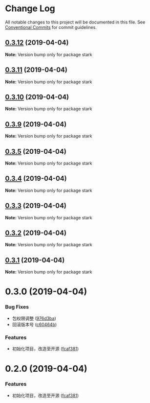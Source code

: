 # Change Log

All notable changes to this project will be documented in this file.
See [Conventional Commits](https://conventionalcommits.org) for commit guidelines.

## [0.3.12](https://github.com/ckdlbc/stark/compare/v0.3.11...v0.3.12) (2019-04-04)

**Note:** Version bump only for package stark





## [0.3.11](https://github.com/ckdlbc/stark/compare/v0.3.10...v0.3.11) (2019-04-04)

**Note:** Version bump only for package stark





## [0.3.10](https://github.com/ckdlbc/stark/compare/v0.3.9...v0.3.10) (2019-04-04)

**Note:** Version bump only for package stark





## [0.3.9](https://github.com/ckdlbc/stark/compare/v0.3.8...v0.3.9) (2019-04-04)

**Note:** Version bump only for package stark





## [0.3.5](https://github.com/ckdlbc/stark/compare/v0.3.4...v0.3.5) (2019-04-04)

**Note:** Version bump only for package stark





## [0.3.4](https://github.com/ckdlbc/stark/compare/v0.3.3...v0.3.4) (2019-04-04)

**Note:** Version bump only for package stark





## [0.3.3](https://github.com/ckdlbc/stark/compare/v0.3.2...v0.3.3) (2019-04-04)

**Note:** Version bump only for package stark





## [0.3.2](https://github.com/ckdlbc/stark/compare/v0.3.1...v0.3.2) (2019-04-04)

**Note:** Version bump only for package stark





## [0.3.1](https://github.com/ckdlbc/stark/compare/v0.3.0...v0.3.1) (2019-04-04)

**Note:** Version bump only for package stark





# 0.3.0 (2019-04-04)


### Bug Fixes

* 包权限调整 ([976d3ba](https://github.com/ckdlbc/stark/commit/976d3ba))
* 回滚版本号 ([c60464b](https://github.com/ckdlbc/stark/commit/c60464b))


### Features

* 初始化项目，改造至开源 ([fcaf381](https://github.com/ckdlbc/stark/commit/fcaf381))





# 0.2.0 (2019-04-04)


### Features

* 初始化项目，改造至开源 ([fcaf381](https://github.com/ckdlbc/stark/commit/fcaf381))
